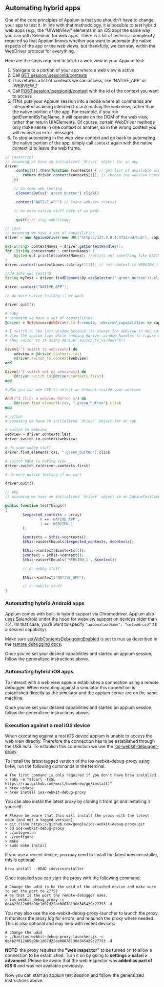 ## Automating hybrid apps

One of the core principles of Appium is that you shouldn't have to change
your app to test it. In line with that methodology, it is possible to test
hybrid web apps (e.g., the "UIWebView" elements in an iOS app) the same way
you can with Selenium for web apps. There is a bit of technical complexity
required so that Appium knows whether you want to automate the native aspects
of the app or the web views, but thankfully, we can stay within the
WebDriver protocol for everything.

Here are the steps required to talk to a web view in your Appium test:

1.  Navigate to a portion of your app where a web view is active
1.  Call [GET session/:sessionId/contexts](https://code.google.com/p/selenium/source/browse/spec-draft.md?repo=mobile)
1.  This returns a list of contexts we can access, like 'NATIVE_APP' or 'WEBVIEW_1'
1.  Call [POST session/:sessionId/context](https://code.google.com/p/selenium/source/browse/spec-draft.md?repo=mobile)
    with the id of the context you want to access
1.  (This puts your Appium session into a mode where all commands are
    interpreted as being intended for automating the web view,
    rather than the native portion of the app. For example,
    if you run getElementByTagName, it will operate on the DOM of the web
    view, rather than return UIAElements. Of course,
    certain WebDriver methods only make sense in one context or another,
    so in the wrong context you will receive an error message).
1.  To stop automating in the web view context and go back to automating the
    native portion of the app, simply call `context` again with the native
    context id to leave the web frame.

```javascript
// javascript
// assuming we have an initialized `driver` object for an app
driver
	.contexts().then(function (contexts) { // get list of available views. Returns array: ["NATIVE_APP","WEBVIEW_1"]
		return driver.context(contexts[1]); // choose the webview context
	})

	// do some web testing
	.elementsByCss('.green_button').click()

	.context('NATIVE_APP') // leave webview context

	// do more native stuff here if we want

	.quit() // stop webdrivage
```

```java
// java
// assuming we have a set of capabilities
driver = new AppiumDriver(new URL("http://127.0.0.1:4723/wd/hub"), capabilities);

Set<String> contextNames = driver.getContextHandles();
for (String contextName : contextNames) {
	System.out.println(contextNames); //prints out something like NATIVE_APP \n WEBVIEW_1
}
driver.context(contextNames.toArray()[1]); // set context to WEBVIEW_1

//do some web testing
String myText = driver.findElement(By.cssSelector(".green_button")).click();

driver.context("NATIVE_APP");

// do more native testing if we want

driver.quit();
```

```ruby
# ruby
# assuming we have a set of capabilities
@driver = Selenium::WebDriver.for(:remote, :desired_capabilities => capabilities, :url => SERVER_URL)

# I switch to the last window because its always the webview in our case, in other cases you may need to specify a window number
# View the appium logs while running @driver.window_handles to figure out which window is the one you want and find the associated number
# Then switch to it using @driver.switch_to_window("6")

Given(/^I switch to webview$/) do
	webview = @driver.contexts.last
	@driver.switch_to.context(webview)
end

Given(/^I switch out of webview$/) do
	@driver.switch_to(@driver.contexts.first)
end

# Now you can use CSS to select an element inside your webview

And(/^I click a webview button $/) do
	@driver.find_element(:css, ".green_button").click
end
```

```python
# python
# assuming we have an initialized `driver` object for an app

# switch to webview
webview = driver.contexts.last
driver.switch_to.context(webview)

# do some webby stuff
driver.find_element(:css, ".green_button").click

# switch back to native view
driver.switch_to(driver.contexts.first)

# do more native testing if we want

driver.quit()
```

```php
// php
// assuming we have an initialized `driver` object in an AppiumTestCase

public function testThings()
{
		$expected_contexts = array(
				0 => 'NATIVE_APP',
				1 => 'WEBVIEW_1'
		);

		$contexts = $this->contexts();
		$this->assertEquals($expected_contexts, $contexts);

		$this->context($contexts[1]);
		$context = $this->context();
		$this->assertEquals('WEBVIEW_1', $context);

		// do webby stuff

		$this->context('NATIVE_APP');

		// do mobile stuff
}
```

### Automating hybrid Android apps

Appium comes with built-in hybrid support via Chromedriver. Appium also uses
Selendroid under the hood for webview support on devices older than 4.4. (In
that case, you'll want to specify `"automationName": "selendroid"` as a desired
capability).

Make sure
[setWebContentsDebuggingEnabled](http://developer.android.com/reference/android/webkit/WebView.html#setWebContentsDebuggingEnabled(boolean)) is set to true as described in the [remote debugging docs](https://developer.chrome.com/devtools/docs/remote-debugging#configure-webview).

Once you've set your desired capabilities and started an appium session, follow the generalized instructions above.

### Automating hybrid iOS apps

To interact with a web view appium establishes a connection
using a remote debugger. When executing against a
simulator this connection is established directly as the simulator and
the appium server are on the same machine.

Once you've set your desired capabilities and started an appium session, follow the generalized instructions above.

### Execution against a real iOS device

When executing against a real iOS device appium is unable to access the web view directly. Therefore the
connection has to be established through the USB lead. To establish this
connection we use the [ios-webkit-debugger-proxy](https://github.com/google/ios-webkit-debug-proxy).

To install the latest tagged version of the ios-webkit-debug-proxy using
brew, run the following commands in the terminal:

``` center
# The first command is only required if you don't have brew installed.
> ruby -e "$(curl -fsSL https://raw.github.com/mxcl/homebrew/go/install)"
> brew update
> brew install ios-webkit-debug-proxy
```

You can also install the latest proxy by cloning it from git and installing
it yourself:

``` center
# Please be aware that this will install the proxy with the latest code (and not a tagged version).
> git clone https://github.com/google/ios-webkit-debug-proxy.git
> cd ios-webkit-debug-proxy
> ./autogen.sh
> ./configure
> make
> sudo make install
```

If you use a recent device, you may need to install the latest
ideviceinstaller, this is optional:

```
brew install --HEAD ideviceinstaller
```

Once installed you can start the proxy with the following command:

``` center
# Change the udid to be the udid of the attached device and make sure to set the port to 27753
# as that is the port the remote-debugger uses.
> ios_webkit_debug_proxy -c 0e4b2f612b65e98c1d07d22ee08678130d345429:27753 -d
```

You may also use the ios-webkit-debug-proxy-launcher to launch the
proxy. It monitors the proxy log for errors, and relaunch the proxy
where needed. This is also optional and may help with recent devices:

``` center
# change the udid
> ./bin/ios-webkit-debug-proxy-launcher.js -c 0e4b2f612b65e98c1d07d22ee08678130d345429:27753 -d
```

**NOTE:** the proxy requires the **"web inspector"** to be turned on to
allow a connection to be established. Turn it on by going to **settings >
safari > advanced**. Please be aware that the web inspector was **added as
part of iOS 6** and was not available previously.

Now you can start an appium test session and follow the generalized instructions above.
